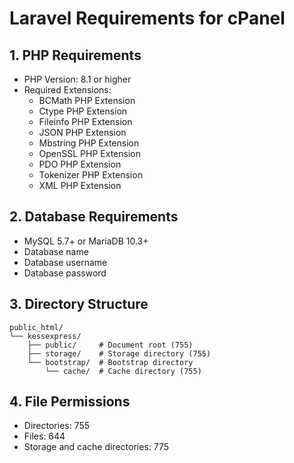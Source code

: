 # Laravel Requirements for cPanel

## 1. PHP Requirements
- PHP Version: 8.1 or higher
- Required Extensions:
  * BCMath PHP Extension
  * Ctype PHP Extension
  * Fileinfo PHP Extension
  * JSON PHP Extension
  * Mbstring PHP Extension
  * OpenSSL PHP Extension
  * PDO PHP Extension
  * Tokenizer PHP Extension
  * XML PHP Extension

## 2. Database Requirements
- MySQL 5.7+ or MariaDB 10.3+
- Database name
- Database username
- Database password

## 3. Directory Structure
```
public_html/
└── kessexpress/
    ├── public/     # Document root (755)
    ├── storage/    # Storage directory (755)
    └── bootstrap/  # Bootstrap directory
        └── cache/  # Cache directory (755)
```

## 4. File Permissions
- Directories: 755
- Files: 644
- Storage and cache directories: 775
